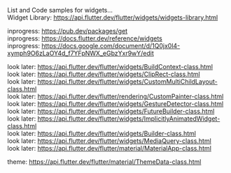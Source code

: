 List and Code samples for widgets...    
Widget Library: https://api.flutter.dev/flutter/widgets/widgets-library.html    

inprogress: https://pub.dev/packages/get      
inprogress: https://docs.flutter.dev/reference/widgets   
inprogress: https://docs.google.com/document/d/1Q0jx0l4-xymph9O6zLaOY4d_f7YFpNWX_eGbzYxr9wY/edit


look later: https://api.flutter.dev/flutter/widgets/BuildContext-class.html    
look later: https://api.flutter.dev/flutter/widgets/ClipRect-class.html   
look later: https://api.flutter.dev/flutter/widgets/CustomMultiChildLayout-class.html   
look later: https://api.flutter.dev/flutter/rendering/CustomPainter-class.html  
look later: https://api.flutter.dev/flutter/widgets/GestureDetector-class.html  
look later: https://api.flutter.dev/flutter/widgets/FutureBuilder-class.html   
look later: https://api.flutter.dev/flutter/widgets/ImplicitlyAnimatedWidget-class.html   
look later: https://api.flutter.dev/flutter/widgets/Builder-class.html  
look later: https://api.flutter.dev/flutter/widgets/MediaQuery-class.html   
look later: https://api.flutter.dev/flutter/material/MaterialApp-class.html

theme: https://api.flutter.dev/flutter/material/ThemeData-class.html
